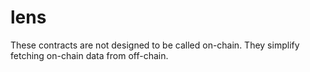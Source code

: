 # lens

These contracts are not designed to be called on-chain. They simplify
fetching on-chain data from off-chain.
